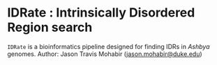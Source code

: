 # IDRate : Intrinsically Disordered Region search 

`IDRate` is a bioinformatics pipeline designed for finding IDRs in *Ashbya* genomes. 
Author: Jason Travis Mohabir (jason.mohabir@duke.edu)
